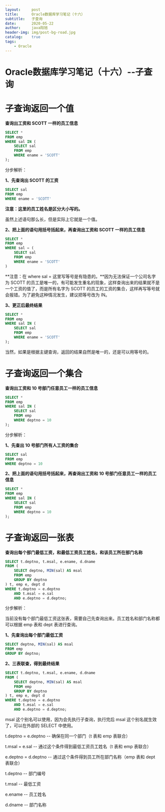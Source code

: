 ```yaml
---
layout:     post
title:      Oracle数据库学习笔记（十六）
subtitle:   子查询
date:       2020-05-22
author:     java阳旭
header-img: img/post-bg-road.jpg
catalog:    true
tags:
    - Oracle
---
```

# Oracle数据库学习笔记（十六）--子查询

# 子查询返回一个值

**查询出工资和 SCOTT 一样的员工信息**

```sql
SELECT *
FROM emp
WHERE sal IN (
	SELECT sal
	FROM emp
	WHERE ename = 'SCOTT'
);
```

分步解析：

**1、先查询出 SCOTT 的工资**

```sql
SELECT sal
FROM emp
WHERE ename = 'SCOTT'
```

**注意：这里的员工姓名是区分大小写的。**

虽然上述语句那么长，但是实际上它就是一个值。

**2、把上面的语句用括号括起来，再查询出工资和 SCOTT 一样的员工信息**

```sql
SELECT *
FROM emp
WHERE sal = (
	SELECT sal
	FROM emp
	WHERE ename = 'SCOTT'
)
```

**注意：在 where sal = 这里写等号是有隐患的。**因为无法保证一个公司名字为 SCOTT 的员工是唯一的，有可能发生重名的现象，这样查询出来的结果就不是一个工资的值了，而是所有名字为 SCOTT 的员工的工资的集合，这样再写等号就会报错。为了避免这种情况发生，建议把等号改为 IN。

**3、更正后最终结果**

```sql
SELECT *
FROM emp
WHERE sal IN (
	SELECT sal
	FROM emp
	WHERE ename = 'SCOTT'
);
```

当然，如果是根据主键查询，返回的结果自然是唯一的，还是可以用等号的。

# 子查询返回一个集合

**查询出工资和 10 号部门任意员工一样的员工信息**

```sql
SELECT *
FROM emp
WHERE sal IN (
	SELECT sal
	FROM emp
	WHERE deptno = 10
);
```

分步解析：

**1、先查出 10 号部门所有人工资的集合**

```sql
SELECT sal
FROM emp
WHERE deptno = 10
```

**2、把上面的语句用括号括起来，再查询出工资和 10 号部门任意员工一样的员工信息**

```sql
SELECT *
FROM emp
WHERE sal IN (
	SELECT sal
	FROM emp
	WHERE deptno = 10
);
```



# 子查询返回一张表

**查询出每个部门最低工资，和最低工资员工姓名，和该员工所在部门名称**

```sql
SELECT t.deptno, t.msal, e.ename, d.dname
FROM (
	SELECT deptno, MIN(sal) AS msal
	FROM emp
	GROUP BY deptno
) t, emp e, dept d
WHERE t.deptno = e.deptno
	AND t.msal = e.sal
	AND e.deptno = d.deptno;
```

分步解析：

当前没有每个部门最低工资这张表，需要自己先查询出来。员工姓名和部门名称都可以根据 emp 表和 dept 表进行查询。

**1、先查询出每个部门最低工资**

```sql
SELECT deptno, MIN(sal) AS msal
FROM emp
GROUP BY deptno;
```

**2、三表联查，得到最终结果**

```sql
SELECT t.deptno, t.msal, e.ename, d.dname
FROM (
	SELECT deptno, MIN(sal) AS msal
	FROM emp
	GROUP BY deptno
) t, emp e, dept d
WHERE t.deptno = e.deptno
	AND t.msal = e.sal
	AND e.deptno = d.deptno;
```

msal 这个别名可以使用，因为会先执行子查询，执行完后 msal 这个别名就生效了，可以在外部的 SELECT 中使用。

t.deptno = e.deptno -- 确保在同一个部门（t 表和 emp 表联合）

t.msal = e.sal -- 通过这个条件得到最低工资员工姓名（t 表和 emp 表联合）

e.deptno = d.deptno -- 通过这个条件得到员工所在部门名称（emp 表和 dept 表联合）

t.deptno -- 部门编号

t.msal -- 最低工资

e.ename -- 员工姓名

d.dname -- 部门名称